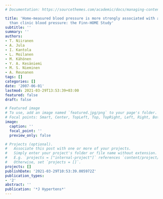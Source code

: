 ```yaml
---
# Documentation: https://sourcethemes.com/academic/docs/managing-content/

title: 'Home-measured blood pressure is more strongly associated with atherosclerosis
  than clinic blood pressure: the Finn-HOME Study'
subtitle: ''
summary: ''
authors:
- T. Niiranen
- A. Jula
- I. Kantola
- L. Moilanen
- M. Kähönen
- Y. A. Kesäniemi
- M. S. Nieminen
- A. Reunanen
tags: []
categories: []
date: '2007-06-01'
lastmod: 2021-03-29T13:53:39+03:00
featured: false
draft: false

# Featured image
# To use, add an image named `featured.jpg/png` to your page's folder.
# Focal points: Smart, Center, TopLeft, Top, TopRight, Left, Right, BottomLeft, Bottom, BottomRight.
image:
  caption: ''
  focal_point: ''
  preview_only: false

# Projects (optional).
#   Associate this post with one or more of your projects.
#   Simply enter your project's folder or file name without extension.
#   E.g. `projects = ["internal-project"]` references `content/project/deep-learning/index.md`.
#   Otherwise, set `projects = []`.
projects: []
publishDate: '2021-03-29T10:53:39.005972Z'
publication_types:
- '2'
abstract: ''
publication: '*J Hypertens*'
---
```


